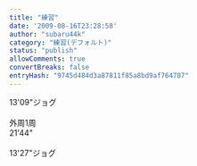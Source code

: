 ```yaml
---
title: "練習"
date: '2009-08-16T23:28:58'
author: "subaru44k"
category: "練習(デフォルト)"
status: "publish"
allowComments: true
convertBreaks: false
entryHash: "9745d484d3a87811f85a8bd9af764707"
---
```

13'09"ジョグ<br>
<br>
外周1周<br>
21'44"<br>
<br>
13'27"ジョグ
